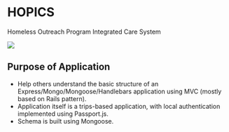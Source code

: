 # HOPICS  
Homeless Outreach Program Integrated Care System





<a href="https://imgflip.com/gif/2fpghs"><img src="https://i.imgflip.com/2fpghs.gif"></a>







## Purpose of Application
- Help others understand the basic structure of an Express/Mongo/Mongoose/Handlebars application using MVC (mostly based on Rails pattern).
- Application itself is a trips-based application, with local authentication implemented using Passport.js. 
- Schema is built using Mongoose.
